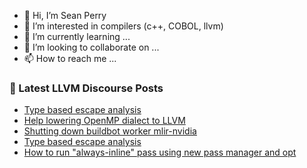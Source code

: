 - 👋 Hi, I’m Sean Perry
- 👀 I’m interested in compilers (c++, COBOL, llvm)
- 🌱 I’m currently learning ...
- 💞️ I’m looking to collaborate on ...
- 📫 How to reach me ...

<!---
s66perry/s66perry is a ✨ special ✨ repository because its `README.md` (this file) appears on your GitHub profile.
You can click the Preview link to take a look at your changes.
--->
### 📕 Latest LLVM Discourse Posts

<!-- DISCOURSE-LLVM:START -->
- [Type based escape analysis](https://discourse.llvm.org/t/type-based-escape-analysis/70803#post_15)
- [Help lowering OpenMP dialect to LLVM](https://discourse.llvm.org/t/help-lowering-openmp-dialect-to-llvm/70784#post_4)
- [Shutting down buildbot worker mlir-nvidia](https://discourse.llvm.org/t/shutting-down-buildbot-worker-mlir-nvidia/70697#post_9)
- [Type based escape analysis](https://discourse.llvm.org/t/type-based-escape-analysis/70803#post_14)
- [How to run &quot;always-inline&quot; pass using new pass manager and opt](https://discourse.llvm.org/t/how-to-run-always-inline-pass-using-new-pass-manager-and-opt/70812#post_1)
<!-- DISCOURSE-LLVM:END -->
